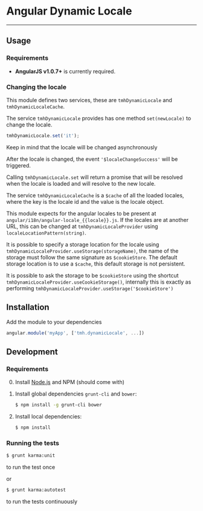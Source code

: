 # Angular Dynamic Locale

***

## Usage

### Requirements

* **AngularJS v1.0.7+** is currently required.

### Changing the locale

This module defines two services, these are `tmhDynamicLocale` and
`tmhDynamicLocaleCache`.

The service `tmhDynamicLocale` provides has one method `set(newLocale)` to
change the locale.

```javascript
tmhDynamicLocale.set('it');
```

Keep in mind that the locale will be changed asynchronously 


After the locale is changed, the event `'$localeChangeSuccess'` will be
triggered.

Calling `tmhDynamicLocale.set` will return a promise that will be resolved
when the locale is loaded and will resolve to the new locale.

The service `tmhDynamicLocaleCache` is a `$cache` of all the loaded locales,
where the key is the locale id and the value is the locale object.


This module expects for the angular locales to be present at
`angular/i18n/angular-locale_{{locale}}.js`.
If the locales are at another URL, this can be changed at
`tmhDynamicLocaleProvider` using `localeLocationPattern(string)`.


It is possible to specify a storage location for the locale using
`tmhDynamicLocaleProvider.useStorage(storageName)`, the name of the
storage must follow the same signature as `$cookieStore`. The default
storage location is to use a `$cache`, this default storage is not persistent.

It is possible to ask the storage to be `$cookieStore` using the shortcut
`tmhDynamicLocaleProvider.useCookieStorage()`, internally this is
exactly as performing `tmhDynamicLocaleProvider.useStorage('$cookieStore')`

## Installation

Add the module to your dependencies

```javascript
angular.module('myApp', ['tmh.dynamicLocale', ...])
```


## Development

### Requirements

0. Install [Node.js](http://nodejs.org/) and NPM (should come with)

1. Install global dependencies `grunt-cli` and `bower`:

    ```bash
    $ npm install -g grunt-cli bower
    ```

2. Install local dependencies:

    ```bash
    $ npm install
    ```

### Running the tests

```bash
$ grunt karma:unit
```
to run the test once

or

```bash
$ grunt karma:autotest
```
to run the tests continuously

